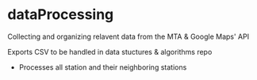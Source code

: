 # dataProcessing

Collecting and organizing relavent data from the MTA & Google Maps' API

Exports CSV to be handled in data stuctures & algorithms repo

- Processes all station and their neighboring stations
